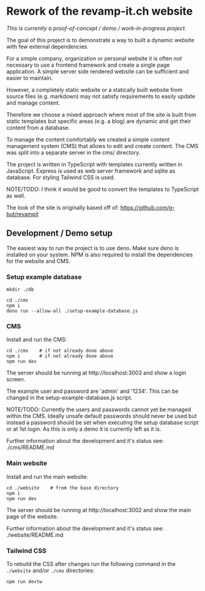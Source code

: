 # Rework of the revamp-it.ch website

_This is currently a proof-of-concept / demo / work-in-progress project._

The goal of this project is to demonstrate a way to built a dynamic website with few external dependencies.

For a simple company, organization or personal website it is often _not_ necessary to use a frontend framework and
create a single page application. A simple server side rendered website can be sufficient and easier to maintain.

However, a completely static website or a statically built website from source files (e.g. markdown) may not satisfy
requirements to easily update and manage content.

Therefore we choose a mixed approach where most of the site is built from static templates but specific areas (e.g. a blog)
are dynamic and get their content from a database.

To manage the content comfortably we created a simple content management system (CMS) that allows to edit and create content.
The CMS was split into a separate server in the cms/ directory.

The project is written in TypeScript with templates currently written in JavaScript. Express is used as web server framework
and sqlite as database. For styling Tailwind CSS is used.

NOTE/TODO: I think it would be good to convert the templates to TypeScript as well.

The look of the site is originally based off of: https://github.com/g-but/revampit

## Development / Demo setup

The easiest way to run the project is to use deno. Make sure deno is installed on your system. NPM is also required to install
the dependencies for the website and CMS.

### Setup example database

    mkdir ./db

    cd ./cms
    npm i
    deno run --allow-all ./setup-example-database.js

### CMS

Install and run the CMS:

    cd ./cms    # if not already done above
    npm i       # if not already done above
    npm run dev

The server should be running at http://localhost:3003 and show a login screen.

The example user and password are 'admin' and '1234'. This can be changed in the setup-example-database.js script.

NOTE/TODO: Currently the users and passwords cannot yet be managed within the CMS. Ideally unsafe default passwords
should never be used but instead a password should be set when executing the setup database script or at 1st login.
As this is only a demo it is currently left as it is.

Further information about the development and it's status see: ./cms/README.md

### Main website

Install and run the main website:

    cd ./website    # from the base directory
    npm i
    npm run dev

The server should be running at http://localhost:3002 and show the main page of the website.

Further information about the development and it's status see: ./website/README.md

### Tailwind CSS

To rebuild the CSS after changes run the following command in the `./website` and/or `./cms` directories:

    npm run devtw
